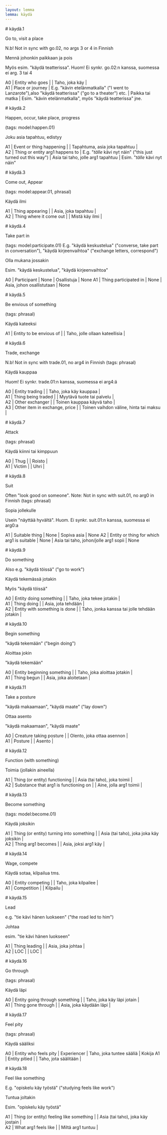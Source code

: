 ```yaml
---
layout: lemma
lemma: käydä
---
```


<div class="sense">
# <span class="sensename">käydä.1</span>

<span class="description">Go to, visit a place</span>

N.b! Not in sync with go.02, no args 3 or 4 in Finnish

<span class="description">Mennä johonkin paikkaan ja pois</span>

Myös esim. "käydä teatterissa". Huom! Ei synkr. go.02:n kanssa, suomessa ei arg. 3 tai 4

A0 | Entity who goes |   | Taho, joka käy |  
A1 | Place or journey | E.g. "kävin etelänmatkalla" ("I went to Lanzarote"),also "käydä teatterissa" ("go to a theater") etc. | Paikka tai matka | Esim. "kävin etelänmatkalla", myös "käydä teatterissa" jne.

</div>

<div class="sense">
# <span class="sensename">käydä.2</span>

<span class="description">Happen, occur, take place, progress</span>

(tags: model:happen.01)

<span class="description">Joku asia tapahtuu, edistyy</span>

A1 | Event or thing happening |   | Tapahtuma, asia joka tapahtuu |  
A2 | Thing or entity arg1 happens to | E.g. "*tälle* kävi nyt näin" ("this just turned out this way") | Asia tai taho, jolle arg1 tapahtuu | Esim. "*tälle* kävi nyt näin"

</div>

<div class="sense">
# <span class="sensename">käydä.3</span>

<span class="description">Come out, Appear</span>

(tags: model:appear.01, phrasal)

<span class="description">Käydä ilmi</span>

A1 | Thing appearing |   | Asia, joka tapahtuu |  
A2 | Thing where it come out |   | Mistä käy ilmi |  

</div>

<div class="sense">
# <span class="sensename">käydä.4</span>

<span class="description">Take part in</span>

(tags: model:participate.01) E.g. "käydä keskustelua" ("converse, take part in conversation"), "käydä kirjeenvaihtoa" ("exchange letters, correspond")

<span class="description">Olla mukana jossakin</span>

Esim. "käydä keskustelua", "käydä kirjeenvaihtoa"

A0 | Participant | None | Osallistuja | None
A1 | Thing participated in | None | Asia, johon osallistutaan | None

</div>

<div class="sense">
# <span class="sensename">käydä.5</span>

<span class="description">Be envious of something</span>

(tags: phrasal)

<span class="description">Käydä kateeksi</span>

A1 | Entity to be envious of |   | Taho, jolle ollaan kateellisia |  

</div>

<div class="sense">
# <span class="sensename">käydä.6</span>

<span class="description">Trade, exchange</span>

N.b! Not in sync with trade.01, no arg4 in Finnish (tags: phrasal)

<span class="description">Käydä kauppaa</span>

Huom! Ei synkr. trade.01:n kanssa, suomessa ei arg4:ä

A0 | Entity trading |   | Taho, joka käy kauppaa |  
A1 | Thing being traded |   | Myytävä tuote tai palvelu |  
A2 | Other exchanger |   | Toinen kauppaa käyvä taho |  
A3 | Other item in exchange, price |   | Toinen vaihdon väline, hinta tai maksu |  

</div>

<div class="sense">
# <span class="sensename">käydä.7</span>

<span class="description">Attack</span>

(tags: phrasal)

<span class="description">Käydä kiinni tai kimppuun</span>

A0 | Thug |   | Roisto |  
A1 | Victim |   | Uhri |  

</div>

<div class="sense">
# <span class="sensename">käydä.8</span>

<span class="description">Suit</span>

Often "look good on someone". Note: Not in sync with suit.01, no arg0 in Finnish (tags: phrasal)

<span class="description">Sopia jollekulle</span>

Usein "näyttää hyvältä". Huom. Ei synkr. suit.01:n kanssa, suomessa ei arg0:a

A1 | Suitable thing | None | Sopiva asia | None
A2 | Entity or thing for which arg1 is suitable | None | Asia tai taho, johon/jolle arg1 sopii | None

</div>

<div class="sense">
# <span class="sensename">käydä.9</span>

<span class="description">Do something</span>

Also e.g. "käydä töissä" ("go to work")

<span class="description">Käydä tekemässä jotakin</span>

Myös "käydä töissä"

A0 | Entity doing something |   | Taho, joka tekee jotakin |  
A1 | Thing doing |   | Asia, jota tehdään |  
A2 | Entity with something is done |   | Taho, jonka kanssa tai jolle tehdään jotakin |  

</div>

<div class="sense">
# <span class="sensename">käydä.10</span>

<span class="description">Begin something</span>

"käydä tekemään" ("begin doing")

<span class="description">Aloittaa jokin</span>

"käydä tekemään"

A0 | Entity beginning something |   | Taho, joka aloittaa jotakin |  
A1 | Thing begun |   | Asia, joka aloitetaan |  

</div>

<div class="sense">
# <span class="sensename">käydä.11</span>

<span class="description">Take a posture</span>

"käydä makaamaan", "käydä maate" ("lay down")

<span class="description">Ottaa asento</span>

"käydä makaamaan", "käydä maate"

A0 | Creature taking posture |   | Olento, joka ottaa asennon |  
A1 | Posture |   | Asento |  

</div>

<div class="sense">
# <span class="sensename">käydä.12</span>

<span class="description">Function (with something)</span>

<span class="description">Toimia (jollakin aineella)</span>

A1 | Thing (or entity) functioning |   | Asia (tai taho), joka toimii |  
A2 | Substance that arg1 is functioning on |   | Aine, jolla arg1 toimii |  

</div>

<div class="sense">
# <span class="sensename">käydä.13</span>

<span class="description">Become something</span>

(tags: model:become.01)

<span class="description">Käydä joksikin</span>

A1 | Thing (or entity) turning into something |   | Asia (tai taho), joka joka käy joksikin |  
A2 | Thing arg1 becomes |   | Asia, joksi arg1 käy |  

</div>

<div class="sense">
# <span class="sensename">käydä.14</span>

<span class="description">Wage, compete</span>

<span class="description">Käydä sotaa, kilpailua tms.</span>

A0 | Entity competing |   | Taho, joka kilpailee |  
A1 | Competition |   | Kilpailu |  

</div>

<div class="sense">
# <span class="sensename">käydä.15</span>

<span class="description">Lead</span>

e.g. "tie kävi hänen luokseen" ("the road led to him")

<span class="description">Johtaa</span>

esim. "tie kävi hänen luokseen"

A1 | Thing leading |   | Asia, joka johtaa |  
A2 | LOC |   | LOC |  

</div>

<div class="sense">
# <span class="sensename">käydä.16</span>

<span class="description">Go through</span>

(tags: phrasal)

<span class="description">Käydä läpi</span>

A0 | Entity going through something |   | Taho, joka käy läpi jotain |  
A1 | Thing gone through |   | Asia, joka käydään läpi |  

</div>

<div class="sense">
# <span class="sensename">käydä.17</span>

<span class="description">Feel pity</span>

(tags: phrasal)

<span class="description">Käydä sääliksi</span>

A0 | Entity who feels pity | Experiencer | Taho, joka tuntee sääliä | Kokija
A1 | Entity pitied |   | Taho, jota säälitään |  

</div>

<div class="sense">
# <span class="sensename">käydä.18</span>

<span class="description">Feel like something</span>

E.g. "opiskelu käy työstä" ("studying feels like work")

<span class="description">Tuntua joltakin</span>

Esim. "opiskelu käy työstä"

A1 | Thing (or entity) feeling like something |   | Asia (tai taho), joka käy jostain |  
A2 | What arg1 feels like |   | Miltä arg1 tuntuu |  

</div>

